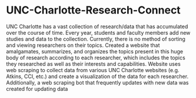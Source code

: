 # UNC-Charlotte-Research-Connect
UNC Charlotte has a vast collection of research/data that has accumulated over the course of time. Every year, students and faculty members add new studies and data to the collection. Currently, there is no method of sorting and viewing researchers on their topics. Created a website that amalgamates, summarizes, and organizes the topics present in this huge body of research according to each researcher, which includes the topics they researched as well as their interests and capabilities. Website uses web scraping to collect data from various UNC Charlotte websites (e.g. Atkins, CCI, etc.) and create a visualization of the data for each researcher. Additionally, a web scraping bot that frequently updates with new data was created for updating data
